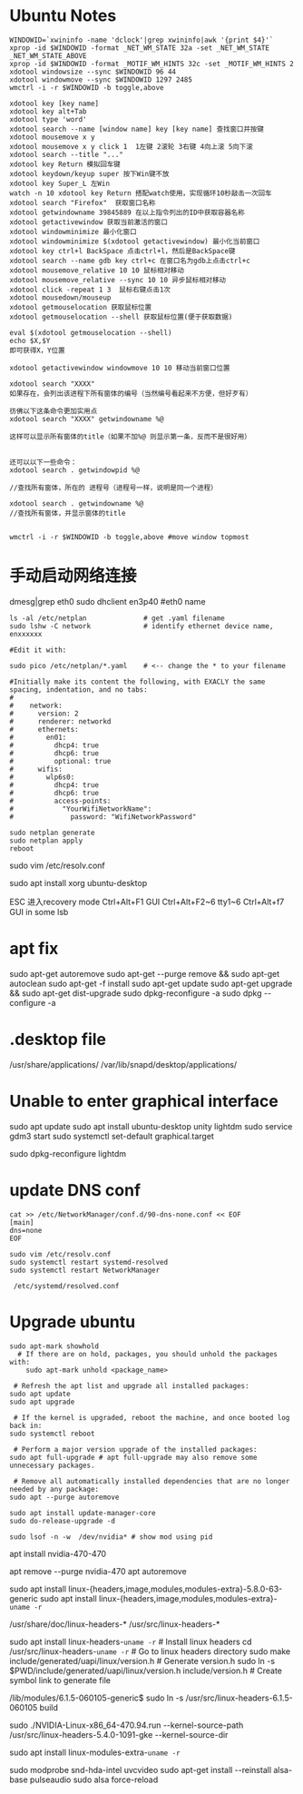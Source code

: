 Ubuntu Notes
============


```
WINDOWID=`xwininfo -name 'dclock'|grep xwininfo|awk '{print $4}'`
xprop -id $WINDOWID -format _NET_WM_STATE 32a -set _NET_WM_STATE _NET_WM_STATE_ABOVE
xprop -id $WINDOWID -format _MOTIF_WM_HINTS 32c -set _MOTIF_WM_HINTS 2
xdotool windowsize --sync $WINDOWID 96 44
xdotool windowmove --sync $WINDOWID 1297 2485
wmctrl -i -r $WINDOWID -b toggle,above
```



```
xdotool key [key name]
xdotool key alt+Tab
xdotool type 'word'
xdotool search --name [window name] key [key name] 查找窗口并按键
xdotool mousemove x y
xdotool mousemove x y click 1  1左键 2滚轮 3右键 4向上滚 5向下滚
xdotool search --title "..."
xdotool key Return 模拟回车键
xdotool keydown/keyup super 按下Win键不放
xdotool key Super_L 左Win
watch -n 10 xdotool key Return 搭配watch使用，实现循环10秒敲击一次回车
xdotool search "Firefox"  获取窗口名称
xdotool getwindowname 39845889 在以上指令列出的ID中获取容器名称
xdotool getactivewindow 获取当前激活的窗口
xdotool windowminimize 最小化窗口
xdotool windowminimize $(xdotool getactivewindow) 最小化当前窗口
xdotool key ctrl+l BackSpace 点击ctrl+l，然后是BackSpace键
xdotool search --name gdb key ctrl+c 在窗口名为gdb上点击ctrl+c
xdotool mousemove_relative 10 10 鼠标相对移动
xdotool mousemove_relative --sync 10 10 异步鼠标相对移动
xdotool click -repeat 1 3  鼠标右键点击1次
xdotool mousedown/mouseup
xdotool getmouselocation 获取鼠标位置
xdotool getmouselocation --shell 获取鼠标位置(便于获取数据)

eval $(xdotool getmouselocation --shell)
echo $X,$Y
即可获得X，Y位置

xdotool getactivewindow windowmove 10 10 移动当前窗口位置

xdotool search "XXXX"
如果存在，会列出该进程下所有窗体的编号（当然编号看起来不方便，但好歹有）

彷佛以下这条命令更加实用点
xdotool search "XXXX" getwindowname %@

这样可以显示所有窗体的title（如果不加%@ 则显示第一条，反而不是很好用）


还可以以下一些命令：
xdotool search . getwindowpid %@

//查找所有窗体，所在的 进程号（进程号一样，说明是同一个进程）

xdotool search . getwindowname %@
//查找所有窗体，并显示窗体的title


wmctrl -i -r $WINDOWID -b toggle,above #move window topmost
```

# 手动启动网络连接
dmesg|grep eth0
sudo dhclient en3p40  #eth0 name

```
ls -al /etc/netplan              # get .yaml filename
sudo lshw -C network             # identify ethernet device name, enxxxxxx

#Edit it with:

sudo pico /etc/netplan/*.yaml    # <-- change the * to your filename

#Initially make its content the following, with EXACLY the same spacing, indentation, and no tabs:
#
#    network:
#      version: 2
#      renderer: networkd
#      ethernets:
#        en01:
#          dhcp4: true
#          dhcp6: true
#          optional: true
#      wifis:
#        wlp6s0:
#          dhcp4: true
#          dhcp6: true
#          access-points:
#            "YourWifiNetworkName":
#              password: "WifiNetworkPassword"

sudo netplan generate
sudo netplan apply
reboot
```

sudo vim /etc/resolv.conf

sudo apt install xorg ubuntu-desktop

ESC 进入recovery mode
Ctrl+Alt+F1   GUI
Ctrl+Alt+F2~6 tty1~6
Ctrl+Alt+f7   GUI in some lsb

# apt fix
sudo apt-get autoremove
sudo apt-get --purge remove && sudo apt-get autoclean
sudo apt-get -f install
sudo apt-get update
sudo apt-get upgrade && sudo apt-get dist-upgrade
sudo dpkg-reconfigure -a
sudo dpkg --configure -a


# .desktop file
/usr/share/applications/
/var/lib/snapd/desktop/applications/


# Unable to enter graphical interface
sudo apt update
sudo apt install ubuntu-desktop unity lightdm
sudo service gdm3 start
sudo systemctl set-default graphical.target

sudo dpkg-reconfigure lightdm


# update DNS conf
```
cat >> /etc/NetworkManager/conf.d/90-dns-none.conf << EOF
[main]
dns=none
EOF

sudo vim /etc/resolv.conf
sudo systemctl restart systemd-resolved
sudo systemctl restart NetworkManager

 /etc/systemd/resolved.conf

```



# Upgrade ubuntu
```
sudo apt-mark showhold
  # If there are on hold, packages, you should unhold the packages with:
	sudo apt-mark unhold <package_name>

 # Refresh the apt list and upgrade all installed packages:
sudo apt update
sudo apt upgrade

 # If the kernel is upgraded, reboot the machine, and once booted log back in:
sudo systemctl reboot

 # Perform a major version upgrade of the installed packages:
sudo apt full-upgrade # apt full-upgrade may also remove some unnecessary packages.

 # Remove all automatically installed dependencies that are no longer needed by any package:
sudo apt --purge autoremove

sudo apt install update-manager-core
sudo do-release-upgrade -d
```

```
sudo lsof -n -w  /dev/nvidia* # show mod using pid
```

apt install nvidia-470-470

apt remove --purge nvidia-470
apt autoremove

sudo apt install linux-{headers,image,modules,modules-extra}-5.8.0-63-generic
sudo apt install linux-{headers,image,modules,modules-extra}-`uname -r`


/usr/share/doc/linux-headers-*
/usr/src/linux-headers-*

sudo apt install linux-headers-`uname -r`  # Install linux headers
cd /usr/src/linux-headers-`uname -r` # Go to linux headers directory
sudo make include/generated/uapi/linux/version.h # Generate version.h
sudo ln -s $PWD/include/generated/uapi/linux/version.h include/version.h # Create symbol link to generate file

/lib/modules/6.1.5-060105-generic$ sudo ln -s /usr/src/linux-headers-6.1.5-060105 build

sudo ./NVIDIA-Linux-x86_64-470.94.run --kernel-source-path /usr/src/linux-headers-5.4.0-1091-gke
--kernel-source-dir


sudo apt install linux-modules-extra-`uname -r`

sudo modprobe snd-hda-intel uvcvideo
sudo apt-get install --reinstall alsa-base pulseaudio
sudo alsa force-reload

